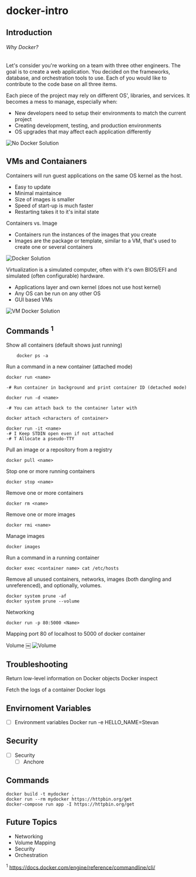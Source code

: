 # docker-intro
## Introduction
###### Why Docker?
Let's consider you're working on a team with three other engineers. The goal is to create a web application. You decided on the frameworks, database, and orchestration tools to use. Each of you would like to contribute to the code base on all three items. 

Each piece of the project may rely on different OS', libraries, and services. It becomes a mess to manage, especially when: 
- New developers need to setup their environments to match the current project
- Creating development, testing, and production environments
- OS upgrades that may affect each application differently
        
 ![No Docker Solution](../master/images/DockerIntro-NoDocker.png?raw=true)

## VMs and Contaianers
Containers will run guest applications on the same OS kernel as the host.
- Easy to update
- Minimal maintaince
- Size of images is smaller
- Speed of start-up is much faster
- Restarting takes it to it's inital state

Containers vs. Image
- Containers run the instances of the images that you create
- Images are the package or template, similar to a VM, that's used to create one or several containers

 ![Docker Solution](../master/images/DockerIntro-Container.png?raw=true)


Virtualization is a simulated computer, often with it's own BIOS/EFI and simulated (often configurable) hardware.
- Applications layer and own kernel (does not use host kernel) 
- Any OS can be run on any other OS
- GUI based VMs

 ![VM Docker Solution](../master/images/DockerIntro-VM.png?raw=true)
 
 

## Commands <sup>1</sup>

Show all containers (default shows just running)

        docker ps -a

Run a command in a new container (attached mode)
        
    docker run <name> 

    -# Run container in background and print container ID (detached mode)

    docker run -d <name>
    
    -# You can attach back to the container later with
    
    docker attach <characters of container>

    docker run -it <name>
    -# I Keep STDIN open even if not attached
    -# T Allocate a pseudo-TTY

Pull an image or a repository from a registry

    docker pull <name> 

Stop one or more running containers

    docker stop <name>

Remove one or more containers
    
    docker rm <name> 

Remove one or more images
   
    docker rmi <name>

Manage images
    
    docker images

Run a command in a running container

    docker exec <container name> cat /etc/hosts

Remove all unused containers, networks, images (both dangling and unreferenced), and optionally, volumes.

    docker system prune -af
    docker system prune --volume 

Networking
    
    docker run -p 80:5000 <Name> 
Mapping port 80 of localhost to 5000 of docker container


Volume
￼ ![Volume](../master/images/DockerIntro-DockerDB.png?raw=true)

  
## Troubleshooting
Return low-level information on Docker objects
    Docker inspect <name>

Fetch the logs of a container
    Docker logs <name> 
  
## Envirnoment Variables
- [ ] Environment variables
    Docker run -e HELLO_NAME=Stevan <name>
  
## Security
- [ ] Security
    - [ ] Anchore

## Commands
    docker build -t mydocker .
    docker run --rm mydocker https://httpbin.org/get
    docker-compose run app -I https://httpbin.org/get 



## Future Topics
- Networking
- Volume Mapping
- Security
- Orchestration


<sup>1</sup> https://docs.docker.com/engine/reference/commandline/cli/
   
